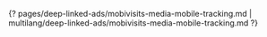 {? pages/deep-linked-ads/mobivisits-media-mobile-tracking.md | multilang/deep-linked-ads/mobivisits-media-mobile-tracking.md ?}
